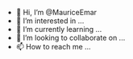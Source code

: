 - 👋 Hi, I’m @MauriceEmar
- 👀 I’m interested in ...
- 🌱 I’m currently learning ...
- 💞️ I’m looking to collaborate on ...
- 📫 How to reach me ...

<!---
MauriceEmar/MauriceEmar is a ✨ special ✨ repository because its `README.md` (this file) appears on your GitHub profile.
You can click the Preview link to take a look at your changes.
--->
